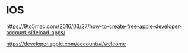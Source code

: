 # IOS

https://9to5mac.com/2016/03/27/how-to-create-free-apple-developer-account-sideload-apps/


https://developer.apple.com/account/#/welcome

